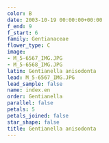 ```yaml
---
color: B
date: 2003-10-19 00:00:00+00:00
f_end: 9
f_start: 6
family: Gentianaceae
flower_type: C
image:
- M_5-6567_IMG.JPG
- M_5-6568_IMG.JPG
latin: Gentianella anisodonta
lead: M_5-6567_IMG.JPG
lead_sample: false
name: index.en
order: Gentianella
parallel: false
petals: 5
petals_joined: false
star_shape: false
title: Gentianella anisodonta
---
```

